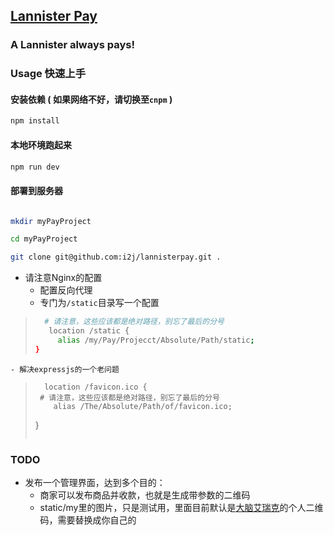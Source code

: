 ## [Lannister Pay](https://www.lannisterpay.com) 
### A Lannister always pays!


### Usage 快速上手

#### 安装依赖 ( 如果网络不好，请切换至`cnpm` )
```bash
npm install
```

#### 本地环境跑起来
```bash
npm run dev
```

#### 部署到服务器
```bash

mkdir myPayProject

cd myPayProject

git clone git@github.com:i2j/lannisterpay.git .

```
 - 请注意Nginx的配置
    - 配置反向代理
    - 专门为`/static`目录写一个配置
>    ```bash
>      # 请注意，这些应该都是绝对路径，别忘了最后的分号
>       location /static {
>         alias /my/Pay/Projecct/Absolute/Path/static;
>    }
    - 解决expressjs的一个老问题
>       location /favicon.ico {
>      # 请注意，这些应该都是绝对路径，别忘了最后的分号
>         alias /The/Absolute/Path/of/favicon.ico;
>    }
>    ```

### TODO
 - 发布一个管理界面，达到多个目的：
    - 商家可以发布商品并收款，也就是生成带参数的二维码
    - static/my里的图片，只是测试用，里面目前默认是[大脑艾瑞克](https://awesomejs.org)的个人二维码，需要替换成你自己的